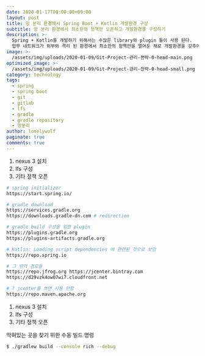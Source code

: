 ```yaml
---
date: 2020-01-17T00:00:00+09:00
layout: post
title: 망 분리 환경에서 Spring Boot + Kotlin 개발환경 구성
subtitle: 망 분리 환경에서 최소한의 정책만 오픈하고 개발환경을 구성하기
description: >-
  Spring + Kotlin을 개발하기 위해서는 수많은 library와 plugin 들이 사용 된다.
  업무 네트워크가 외부와 격리 된 환경에서 최소한의 정책만을 열어둔 채로 개발환경을 갖추어보자.
image: >-
  /assets/img/uploads/2020-01-09/Git-Project-관리-전략-0-head-main.png
optimized_image: >-
  /assets/img/uploads/2020-01-09/Git-Project-관리-전략-0-head-small.png
category: technology
tags:
  - spring
  - spring boot
  - git
  - gitlab
  - lfs
  - gradle
  - gradle repository
  - 망분리
author: lonelywolf
paginate: true
comments: true
---
```


1. nexus 3 설치
2. lfs 구성
3. 기타 정책 오픈

```sh
# spring initializer
https://start.spring.io/

# gradle download
https://services.gradle.org
https://downloads.gradle-dn.com # redirection

# gradle build 구성을 위한 plugin
https://plugins.gradle.org
https://plugins-artifacts.gradle.org

# Kotlin: Loading script dependencies 에 관련된 것으로 보임
https://repo.spring.io

# 그 밖의 경로들
https://repo.jfrog.org https://jcenter.bintray.com
https://d29vzk4ow07wi7.cloudfront.net

# ? jcenter를 쓰면 사용 안함
https://repo.maven.apache.org
```

1. nexus 3 설치
2. lfs 구성
3. 기타 정책 오픈

막혀있는 곳을 찾기 위한 수동 빌드 명령

```bash
$ ./gradlew build --console rich --debug
```

<!-- LINKS -->

[git-flow]: https://nvie.com/posts/a-successful-git-branching-model/

<!-- IMAGES -->

[img-1]: https://nvie.com/img/git-model@2x.png "Git Flow Model"
